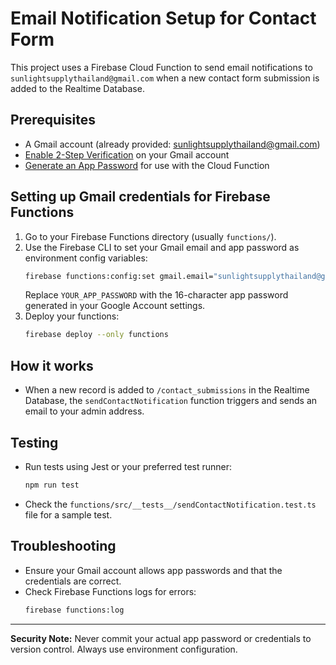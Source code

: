 # Email Notification Setup for Contact Form

This project uses a Firebase Cloud Function to send email notifications to `sunlightsupplythailand@gmail.com` when a new contact form submission is added to the Realtime Database.

## Prerequisites
- A Gmail account (already provided: sunlightsupplythailand@gmail.com)
- [Enable 2-Step Verification](https://myaccount.google.com/security) on your Gmail account
- [Generate an App Password](https://support.google.com/accounts/answer/185833?hl=en) for use with the Cloud Function

## Setting up Gmail credentials for Firebase Functions
1. Go to your Firebase Functions directory (usually `functions/`).
2. Use the Firebase CLI to set your Gmail email and app password as environment config variables:
   ```sh
   firebase functions:config:set gmail.email="sunlightsupplythailand@gmail.com" gmail.password="YOUR_APP_PASSWORD"
   ```
   Replace `YOUR_APP_PASSWORD` with the 16-character app password generated in your Google Account settings.
3. Deploy your functions:
   ```sh
   firebase deploy --only functions
   ```

## How it works
- When a new record is added to `/contact_submissions` in the Realtime Database, the `sendContactNotification` function triggers and sends an email to your admin address.

## Testing
- Run tests using Jest or your preferred test runner:
   ```sh
   npm run test
   ```
- Check the `functions/src/__tests__/sendContactNotification.test.ts` file for a sample test.

## Troubleshooting
- Ensure your Gmail account allows app passwords and that the credentials are correct.
- Check Firebase Functions logs for errors:
   ```sh
   firebase functions:log
   ```

---

**Security Note:** Never commit your actual app password or credentials to version control. Always use environment configuration.
